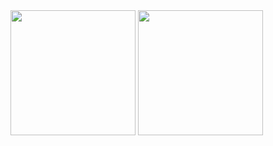 <span>
  <img height=200 align="center" src="https://github-readme-stats.vercel.app/api?username=factcondenser&show_icons=true&count_private=true&theme=radical" />
</span>
<span>
  <img height=200 align="center" src="https://github-readme-stats.vercel.app/api/top-langs/?username=factcondenser&theme=radical&layout=compact" />
</span>


<!--
**factcondenser/factcondenser** is a ✨ _special_ ✨ repository because its `README.md` (this file) appears on your GitHub profile.

Here are some ideas to get you started:

- 🔭 I’m currently working on ...
- 🌱 I’m currently learning ...
- 👯 I’m looking to collaborate on ...
- 🤔 I’m looking for help with ...
- 💬 Ask me about ...
- 📫 How to reach me: ...
- 😄 Pronouns: ...
- ⚡ Fun fact: ...
-->
